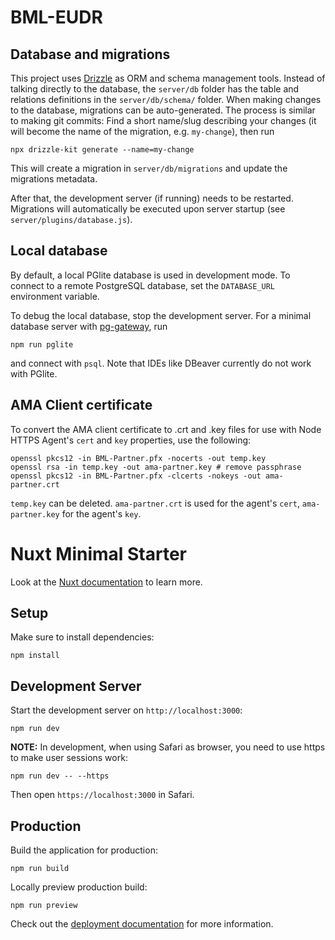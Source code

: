 # BML-EUDR

## Database and migrations

This project uses [Drizzle](https://orm.drizzle.team) as ORM and schema management tools. Instead of talking directly to the database, the `server/db` folder has the table and relations definitions in the `server/db/schema/` folder. When making changes to the database, migrations can be auto-generated. The process is similar to making git commits: Find a short name/slug describing your changes (it will become the name of the migration, e.g. `my-change`), then run

    npx drizzle-kit generate --name=my-change

This will create a migration in `server/db/migrations` and update the migrations metadata.

After that, the development server (if running) needs to be restarted. Migrations will automatically be executed upon server startup (see `server/plugins/database.js`).

## Local database

By default, a local PGlite database is used in development mode. To connect to a remote PostgreSQL database, set the `DATABASE_URL` environment variable.

To debug the local database, stop the development server. For a minimal database server with [pg-gateway](https://github.com/supabase-community/pg-gateway), run

    npm run pglite

and connect with `psql`. Note that IDEs like DBeaver currently do not work with PGlite.

## AMA Client certificate

To convert the AMA client certificate to .crt and .key files for use with Node HTTPS Agent's `cert` and `key` properties, use the following:

    openssl pkcs12 -in BML-Partner.pfx -nocerts -out temp.key
    openssl rsa -in temp.key -out ama-partner.key # remove passphrase
    openssl pkcs12 -in BML-Partner.pfx -clcerts -nokeys -out ama-partner.crt

`temp.key` can be deleted. `ama-partner.crt` is used for the agent's `cert`, `ama-partner.key` for the agent's `key`.

# Nuxt Minimal Starter

Look at the [Nuxt documentation](https://nuxt.com/docs/getting-started/introduction) to learn more.

## Setup

Make sure to install dependencies:

    npm install

## Development Server

Start the development server on `http://localhost:3000`:

    npm run dev

**NOTE:** In development, when using Safari as browser, you need to use https to make user sessions work:

    npm run dev -- --https

Then open `https://localhost:3000` in Safari.

## Production

Build the application for production:

    npm run build

Locally preview production build:

    npm run preview

Check out the [deployment documentation](https://nuxt.com/docs/getting-started/deployment) for more information.
